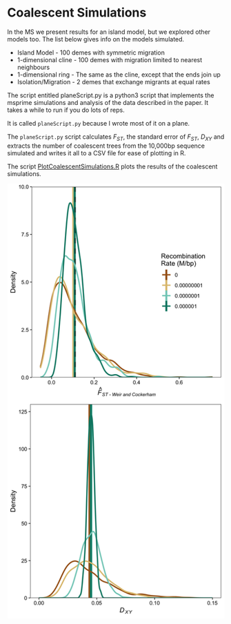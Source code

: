 # Coalescent Simulations

In the MS we present results for an island model, but we explored other models too. The list below gives info on the models simulated. 

* Island Model - 100 demes with symmetric migration
* 1-dimensional cline - 100 demes with migration limited to nearest neighbours
* 1-dimensional ring - The same as the cline, except that the ends join up
* Isolation/Migration - 2 demes that exchange migrants at equal rates

The script entitled planeScript.py is a python3 script that implements the msprime simulations and analysis of the data described in the paper. It takes a while to run if you do lots of reps.

It is called ```planeScript.py``` because I wrote most of it on a plane.

The ```planeScript.py``` script calculates *F<sub>ST</sub>*, the standard error of *F<sub>ST</sub>*, *D<sub>XY</sub>* and extracts the number of coalescent trees from the 10,000bp sequence simulated and writes it all to a CSV file for ease of plotting in R.


The script [PlotCoalescentSimulations.R](PlotCoalescentSimulations.R) plots the results of the coalescent simulations.

![](Fst_Dxy_Plot.png)
